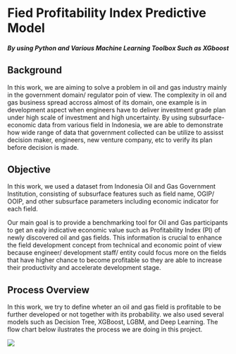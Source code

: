 # Fied Profitability Index Predictive Model
#### *By using Python and Various Machine Learning Toolbox Such as XGboost*


Background
------------
In this work, we are aiming to solve a problem in oil and gas industry mainly in the government domain/ regulator poin of view. The complexity in oil and gas business spread accross almost of its domain, one example is in development aspect when engineers have to deliver investment grade plan under high scale of investment and high uncertainty. By using subsurface-economic data from various field in Indonesia, we are able to demonstrate how wide range of data that government collected can be utilize to assisst decision maker, engineers, new venture company, etc to verify its plan before decision is made.


Objective
------------
In this work, we used a dataset from Indonesia Oil and Gas Government Institution, consisting of subsurface features such as field name, OGIP/ OOIP, and other subsurface parameters including economic indicator for each field.

Our main goal is to provide a benchmarking tool for Oil and Gas participants to get an ealy indicative economic value such as Profitability Index (PI) of newly discovered oil and gas fields. This information is crucial to enhance the field development concept from technical and economic point of view because engineer/ development staff/ entity could focus more on the fields that have higher chance to become profitable so they are able to increase their productivity and accelerate development stage.


Process Overview
----------------
In this work, we try to define wheter an oil and gas field is profitable to be further developed or not together with its probability. we also used several models such as Decision Tree, XGBoost, LGBM, and Deep Learning. The flow chart below ilustrates the process we are doing in this project.

![](../../../../../c:/Users/andip/Documents/Image_1%20Flow.JPG)

